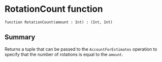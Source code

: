 # RotationCount function

`function RotationCount(amount : Int) : (Int, Int)`

## Summary
Returns a tuple that can be passed to the `AccountForEstimates` operation
to specify that the number of rotations is equal to the `amount`.
